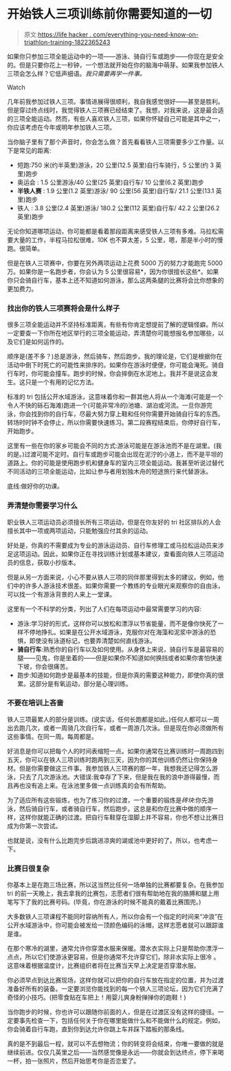 # 开始铁人三项训练前你需要知道的一切

> 原文:[https://life hacker . com/everything-you-need-know-on-triathlon-training-1822365243](https://lifehacker.com/everything-you-need-to-know-about-triathlon-training-1822365243)

如果你只参加三项全能运动中的一项——游泳、骑自行车或跑步——你现在是安全的。但是只要你花上一秒钟，一个想法就开始在你的脑海中萌芽。如果我参加铁人三项会怎么样？它低声细语。*我只需要再学一件事。*

Watch

几年前我参加过铁人三项。事情进展得很顺利，我自我感觉很好——甚至是胜利。但是穿过终点线时，我觉得铁人三项赛已经结束了。我想，对我来说，这是最合适的三项全能运动。然而，有些人喜欢铁人三项，如果你怀疑自己可能是其中之一，你应该考虑在今年或明年参加铁人三项。

当你脑子里有了那个声音时，你会怎么做？首先看看铁人三项需要多少工作量。以下是常见的距离:

*   短跑:750 米(约半英里)游泳，20 公里(12.5 英里)自行车骑行，5 公里(约 3 英里)跑步
*   奥运会 : 1.5 公里游泳/40 公里(25 英里)自行车/ 10 公里(6.2 英里)跑步
*   **半铁人赛** : 1.9 公里(1.2 英里)游泳/ 90 公里(56 英里)自行车/ 21.1 公里(13.1 英里)跑步
*   铁人 : 3.8 公里(2.4 英里)游泳/ 180.2 公里(112 英里)自行车/ 42.2 公里(26.2 英里)跑步

无论你知道哪项运动，你可能都是看着那段距离来感受铁人三项有多难。马拉松需要大量的工作，半程马拉松很难，10K 也不算太差，5 公里，嗯，那是半小时的慢跑。很简单。

但是在铁人三项赛中，你要在另外两项运动上花费 5000 万的努力才能跑完 5000 万。如果你是一名跑步者，你会认为 5 公里很容易*，因为你很擅长这些*。如果你只会骑自行车，基本上还不知道如何游泳，那么这两条腿的比赛将会比你想象的更加费力。

### 找出你的铁人三项赛将会是什么样子

很多三项全能运动并不坚持标准距离，有些有你肯定想提前了解的逻辑怪癖。所以一定要查一下你所在地区举行的三项全能运动，弄清楚你可能想报名参加哪些，以及它们是如何运作的。

顺序是(差不多？)总是游泳，然后骑车，然后跑步。我的理论是，它们是根据你在活动中倒下时死亡的可能性来排序的。如果你在游泳时便便，你可能会淹死。骑自行车时，你可能会撞车。跑步的时候，你会摔倒在水泥地上。我并不是说这会发生。这只是一个有用的记忆方法。

标准的 tri 包括公开水域游泳，这意味着你和一群其他人将从一个海滩(可能是一个令人不快的砾石海滩)跑进一个(可能非常冷的)池塘、湖泊或河流。一旦你游完泳，你会找到你的自行车，尽最大努力穿上鞋和任何你需要开始骑自行车的东西。转场时时钟不会停止，所以你需要快速练习。第二段赛程结束后，你停好自行车，开始跑步。

这里有一些在你的家乡可能会不同的方式:游泳可能是在游泳池而不是在湖里。(我的是。)过渡可能不定时。自行车或跑步可能会出现在泥泞的小道上，而不是平坦的道路上。你的可能是使用跑步机和健身车的室内三项全能运动。我甚至听说过替代不同活动的三项全能运动，比如让参与者用划独木舟的短途旅行来代替游泳。

底线:做好你的功课。

### 弄清楚你需要学习什么

职业铁人三项运动员必须擅长所有三项运动，但是在你友好的 tri 社区排队的人会擅长其中一项或两项运动，只能勉强应付其余的运动。

好处是，你真的不需要成为专业的游泳运动员、自行车修理工或马拉松运动员来涉足这项运动。因此，如果你正在寻找训练计划或基本建议，查看面向铁人三项运动员的信息，获取小抄版本。

但是从另一方面来说，小心不要从铁人三项的同伴那里得到太多的建议。例如，他们中的许多人游泳技术很差。如果你需要一个教练的专业眼光来观察你的自由泳，可以找一个有游泳背景的人来上一堂课。

这里有一个不科学的分类，列出了人们在每项运动中最常需要学习的内容:

*   游泳:学习好的形式，这样你可以放松和漂浮以节省能量，而不是像你快死了一样不停地挣扎。如果是在公开水域游泳，克服你对在海藻和泥浆中游泳的恐惧，即使没有泳道标记，也要弄清楚如何直线游泳。
*   **骑自行车**:熟悉你的自行车以及如何使用。从身体上来说，骑自行车是最容易的腿——见鬼，你是坐着的——但是如果你不知道如何换挡或者如果你害怕快速下坡，你会很痛苦。
*   跑步:知道如何跑步是最基本的技能，但是你真的需要这种能力，即使你真的很累。这部分是有氧运动，部分是心理训练。

### 不要在培训上吝啬

铁人三项最累人的部分是训练。(说实话，任何长跑都是如此。)任何人都可以一周出去跑几次，或者一周骑几次自行车，或者一周游几次泳。但是现在你必须做所有这些事情。在同一周。每周都是。

好消息是你可以把每个人的时间表缩短一点。如果你通常在比赛训练时一周跑四到五天，你可以在铁人三项训练时跑两到三天，因为你的其他训练仍然让你保持身材。但是你需要做这三件事。我参加铁人三项赛的那一年，我想我还记得怎么游泳，只去了几次游泳池。大错误:我幸存了下来，但是我在我的浪中游得最慢，而且再也没有追上来。在泳池里多做一点训练真的会有所帮助。

为了适应所有这些锻炼，也为了练习你的过渡，一个重要的锻炼是*砖块*:你先游泳，然后骑自行车，或者骑自行车，然后跑步。这总是和你在比赛中做的顺序一样，这样你就能正确的过渡。把自行车鞋穿在湿脚上并不容易，你也不想让比赛日成为你第一次尝试。

也就是说，没有什么比跑完步后跳进凉爽的湖或池中更好的了。所以，也考虑一下。

### 比赛日很复杂

你基本上是在跑三场比赛，所以这当然比任何一场单独的比赛都要复杂。在我参加 tri 的前一天晚上，我去拿我的比赛包，志愿者们很有帮助地在我的胳膊和腿上用笔写下了我的比赛号码。(毕竟，你在游泳的时候不能真的戴着比赛围兜。)

大多数铁人三项课程不能同时容纳所有人，所以你会有一个指定的时间来“冲浪”在公开水域游泳中，你可能会被发给一顶颜色编码的泳帽，这样志愿者就可以跟踪谁是谁。

在那个寒冷的湖里，通常允许你穿潜水服来保暖。潜水衣实际上只是帮助你漂浮一点点，所以它们使游泳更容易，但是你通常不允许穿它们，除非水实际上很冷 。这意味着根据温度计，比赛组织者将在比赛当天早上决定是否穿潜水服。

你必须早点到达比赛现场，这样你就可以把你的自行车放在指定的位置，并为过渡准备好所有的装备。一定要浏览你能找到的每一个铁人三项论坛，因为它们充满了奇怪的小技巧。(把零食贴在车把上！用婴儿爽身粉掸掸你的跑鞋！)

当你跑步的时候，你也许可以跟随你前面的人，但是在过渡区没有这样的捷径。一定要事先检查一下，包括任何关于你在哪里能做什么和不能做什么的规定。例如，你会骑着自行车跑，直到你到达允许你跳上车并踩下踏板的那条线。

真的是不到最后一程，就可以不去想物流；你的转变将会结束，你唯一要做的就是继续前进。仅仅几英里之后——当然感觉像是永远——你就会到达终点，停下来喝一杯，拍一张照片，然后开始思考你是否恋爱了。